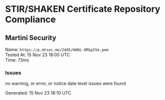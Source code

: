 # STIR/SHAKEN Certificate Repository Compliance

## Martini Security

Name: `https://p.mtsec.me/2dd5/HANi-8RbpIVe.pem`\
Tested At: 15 Nov 23 18:05 UTC\
Time: 73ms

### Issues

no warning, or error, or notice date level issues were found

Generated: 15 Nov 23 18:10 UTC